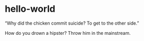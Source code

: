 # hello-world

“Why did the chicken commit suicide? To get to the other side.” 

How do you drown a hipster?
Throw him in the mainstream.
